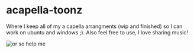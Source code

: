 # acapella-toonz
Where I keep all of my a capella arrangments (wip and finished) so I can work on ubuntu and windows ;). Also feel free to use, I love sharing music!

![or so help me](https://i.kym-cdn.com/entries/icons/original/000/026/910/mike.jpg)
